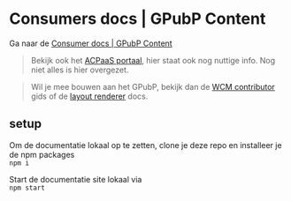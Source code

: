 # Consumers docs | GPubP Content 

Ga naar de [Consumer docs | GPubP Content](https://gpubp.github.io/docs_wcm_consumer/#/)

> Bekijk ook het [ACPaaS portaal](https://acpaas.digipolis.be/nl/product/generiek-publicatie-platform), hier staat ook nog nuttige info. Nog niet alles is hier overgezet.

> Wil je mee bouwen aan het GPubP, bekijk dan de [WCM contributor](https://gpubp.github.io/docs_wcm_contributor/#/) gids of de [layout renderer](https://github.com/GPubP/docs_layout_renderer) docs.

## setup
Om de documentatie lokaal op te zetten, clone je deze repo en installeer je de npm packages<br>
`npm i`<br>

Start de documentatie site lokaal via <br>
`npm start`

